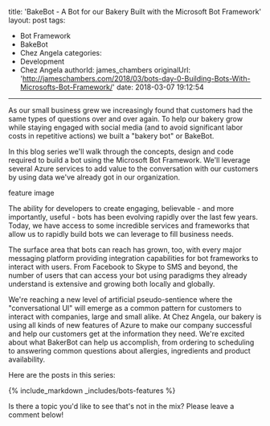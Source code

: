 title: 'BakeBot - A Bot for our Bakery Built with the Microsoft Bot Framework'
layout: post
tags:
  - Bot Framework
  - BakeBot
  - Chez Angela
categories:
  - Development
  - Chez Angela
authorId: james_chambers
originalUrl: 'http://jameschambers.com/2018/03/bots-day-0-Building-Bots-With-Microsofts-Bot-Framework/'
date: 2018-03-07 19:12:54
---

As our small business grew we increasingly found that customers had the same types of questions over and over again. To help our bakery grow while staying engaged with social media (and to avoid significant labor costs in repetitive actions) we built a "bakery bot" or BakeBot. 

In this blog series we'll walk through the concepts, design and code required to build a bot using the Microsoft Bot Framework. We'll leverage several Azure services to add value to the conversation with our customers by using data we've already got in our organization.

feature image

<!-- more -->

The ability for developers to create engaging, believable - and more importantly, useful - bots has been evolving rapidly over the last few years. Today, we have access to some incredible services and frameworks that allow us to rapidly build bots we can leverage to fill business needs.

The surface area that bots can reach has grown, too, with every major messaging platform providing integration capabilities for bot frameworks to interact with users. From Facebook to Skype to SMS and beyond, the number of users that can access your bot using paradigms they already understand is extensive and growing both locally and globally.

We're reaching a new level of artificial pseudo-sentience where the "conversational UI" will emerge as a common pattern for customers to interact with companies, large and small alike. At Chez Angela, our bakery is using all kinds of new features of Azure to make our company successful and help our customers get at the information they need. We're excited about what BakerBot can help us accomplish, from ordering to scheduling to answering common questions about allergies, ingredients and product availability. 

Here are the posts in this series:

{% include_markdown _includes/bots-features %}

Is there a topic you'd like to see that's not in the mix? Please leave a comment below!

